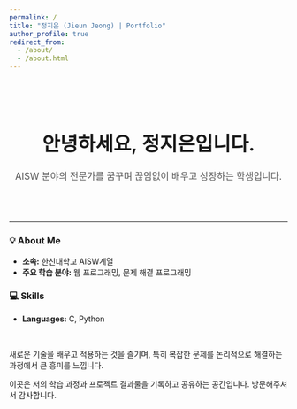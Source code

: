 ```yaml
---
permalink: /
title: "정지은 (Jieun Jeong) | Portfolio"
author_profile: true
redirect_from: 
  - /about/
  - /about.html
---
```


<div style="text-align: center; padding-top: 40px; padding-bottom: 40px;">
  <h1 style="font-size: 2.5em; font-weight: 600;">안녕하세요, 정지은입니다.</h1>
  <p style="font-size: 1.2em; color: #555;">AISW 분야의 전문가를 꿈꾸며 끊임없이 배우고 성장하는 학생입니다.</p>
</div>

---

### 💡 About Me
- **소속:** 한신대학교 AISW계열
- **주요 학습 분야:** 웹 프로그래밍, 문제 해결 프로그래밍

### 💻 Skills
- **Languages:** C, Python

<br>

새로운 기술을 배우고 적용하는 것을 즐기며, 특히 복잡한 문제를 논리적으로 해결하는 과정에서 큰 흥미를 느낍니다. 

이곳은 저의 학습 과정과 프로젝트 결과물을 기록하고 공유하는 공간입니다. 방문해주셔서 감사합니다.
